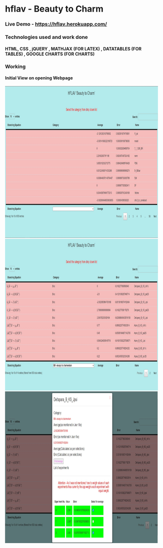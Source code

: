 # hflav - Beauty to Charm
### Live Demo - https://hflav.herokuapp.com/
### Technologies used and work done
<h4> HTML, CSS , jQUERY , MATHJAX (FOR LATEX) , DATATABLES (FOR TABLES) , GOOGLE CHARTS (FOR CHARTS) </h4>

### Working

<p>
  <h4> Initial View on opening Webpage </h4>
  <img src = "pics/p1.jpg" width='900' height='500">
  <h4> Select category of transformation from drop down list </h4>
  <img src = "pics/p2.jpg" width='900' height='500">
  <h4> Selected category loads </h4>
  <h5 style="color:red;"> Warning - sometimes latex takes time to render, so you can refresh once if it doesn't render properly </h5>
  <img src = "pics/p3.jpg" width='900' height='500">
  <h4> Click on a row of the table to intereact with that branching equation, it opens a modal where you can select few measurements of that euation and take its average </h4>
  <img src = "pics/p4.jpg" width='900' height='500">
  <h4> Select checkboxes of the measurments you want to include in your average,click 'find average' button </h4>
  <img src = "pics/p5.jpg" width='900' height='500">
  <h4> Average error and average value shows up, along with a chart with avg value and all other measurements from different experiments </h4>
  <img src = "pics/p6.jpg" width='900' height='500">
  <h4> click "back to list of experiments' if you want to again choose some different set of experiments </h4>
  <img src = "pics/p7.jpg" width='900' height='500">
